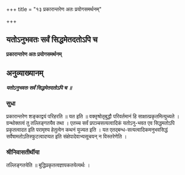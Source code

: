 +++
title = "१३ प्रकारान्तरेण अतः प्रयोगसमर्थनम्"

+++


## यतोऽनुभवतः सर्वं सिद्धमेतदतोऽपि च

**प्रकारान्तरेण अतः प्रयोगसमर्थनम्**

## **अनुव्याख्यानम्**

***यतोऽनुभवतः सर्वं सिद्धमेतदतोऽपि च ॥***

### **सुधा**

प्रकारान्तरेण शङ्काद्वयं परिहरति ॥ यत इति ॥ वक्तृश्रोतृबुद्धौ परिवर्तमानं हि साक्षात्प्रकृतमित्युच्यते । ग्रन्थोक्तत्वं तु तल्लिङ्गतयैव तथा । एतच्च सर्वं प्रपञ्चसत्यत्वादिकं यतोऽनु-भवत एव सिद्धमतोऽपि प्रकृतत्वादत इति परामृश्य हेतुत्वेन कथनं युज्यत इति । यत एतद्बन्ध-सत्यत्वादिकमनुभवसिद्धं सर्वेषामतोऽतिस्फुटत्वादप्यत इति संक्षेपादेवाभ्यसूचयन् न विस्तरेणेति ।

### **श्रीनिवासतीर्थीया**

तल्लिङ्गतयेति ॥ बुद्धिप्रकृतत्वज्ञापकतयेत्यर्थः ।

